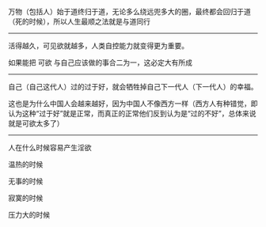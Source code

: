 万物（包括人）始于道终归于道，无论多么绕远兜多大的圈，最终都会回归于道（死的时候），所以人生最顺之法就是与道同行
___
活得越久，可见欲就越多，人类自控能力就变得更为重要。

如果能把 可欲 与自己应该做的事合二为一，这必定大有所成
___
自己（自己这代人）过的过于好，就会牺牲掉自己下一代人（下一代人）的幸福。

这也是为什么中国人会越来越好，因为中国人不像西方一样（西方人有种错觉，即认为这种“过于好”就是正常，而真正的正常他们反到认为是“过的不好”，总体来说就是可欲太多了）
___
人在什么时候容易产生淫欲

温热的时候

无事的时候

寂寞的时候

压力大的时候
